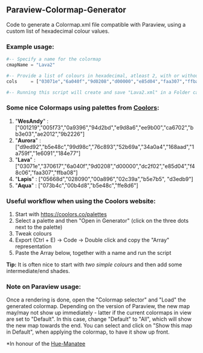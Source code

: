 ## Paraview-Colormap-Generator
Code to generate a Colormap.xml file compatible with Paraview, using a custom list of hexadecimal colour values. 

### Example usage:

```python
#-- Specify a name for the colormap
cmapName = "Lava2" 

#-- Provide a list of colours in hexadecimal, atleast 2, with or without the leading "#" (made consistent later)
cols	 = ["03071e","6a040f","9d0208","d00000","e85d04","faa307","ffba08","fde7ae"]

#-- Running this script will create and save "Lava2.xml" in a Folder called "Colormaps"
```

### Some nice Colormaps using palettes from [Coolors](https://coolors.co/):

1. "**WesAndy**" : ["001219","005f73","0a9396","94d2bd","e9d8a6","ee9b00","ca6702","bb3e03","ae2012","9b2226"]
2. "**Aurora**" : ["d9ed92","b5e48c","99d98c","76c893","52b69a","34a0a4","168aad","1a759f","1e6091","184e77"]
3. "**Lava**" :  ["03071e","370617","6a040f","9d0208","d00000","dc2f02","e85d04","f48c06","faa307","ffba08"]
4. "**Lapis**" : ["05668d","028090","00a896","02c39a","b5e7b5", "d3edb9"]
5. "**Aqua**" : ["073b4c","00b4d8","b5e48c","ffe8d6"]

### Useful workflow when using the Coolors website:
1. Start with https://coolors.co/palettes
2. Select a palette and then "Open in Generator" (click on the three dots next to the palette)
3. Tweak colours
4. Export (Ctrl + E) -> Code -> Double click and copy the "Array" representation
5. Paste the Array below, together with a name and run the script

**Tip:** It is often nice to start with *two simple colours* and then add some intermediate/end shades. 

###  Note on Paraview usage:
Once a rendering is done, open the "Colormap selector" and "Load" the generated colormap. Depending on the version of Paraview, the new map may/may not show up immediately - latter if the current colormaps in view are set to "Default". In this case, change "Default" to "All", which will show the new map towards the end. You can select and click on "Show this map in Default", when applying the colormap, to have it show up front.

*In honour of the [Hue-Manatee](https://tenor.com/view/manatee-rainbow-nature-joke-funny-gif-5660562)
